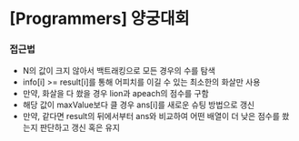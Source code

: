 # [Programmers] 양궁대회

### 접근법

-   N의 값이 크지 않아서 백트래킹으로 모든 경우의 수를 탐색
-   info[i] >= result[i]를 통해 어피치를 이길 수 있는 최소한의 화살만 사용
-   만약, 화살을 다 쐈을 경우 lion과 apeach의 점수를 구함
-   해당 값이 maxValue보다 클 경우 ans[i]를 새로운 슈팅 방법으로 갱신
-   만약, 같다면 result의 뒤에서부터 ans와 비교하여 어떤 배열이 더 낮은 점수를 쐈는지 판단하고 갱신 혹은 유지
